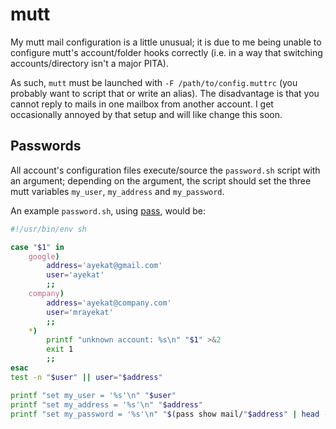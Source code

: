 mutt
====

My mutt mail configuration is a little unusual; it is due to me being unable to
configure mutt's account/folder hooks correctly (i.e. in a way that switching
accounts/directory isn't a major PITA).

As such, `mutt` must be launched with `-F /path/to/config.muttrc` (you probably
want to script that or write an alias). The disadvantage is that you cannot
reply to mails in one mailbox from another account. I get occasionally annoyed
by that setup and will like change this soon.


Passwords
---------

All account's configuration files execute/source the `password.sh` script with
an argument; depending on the argument, the script should set the three mutt
variables `my_user`, `my_address` and `my_password`.

An example `password.sh`, using [pass](https://www.passworstore.org/), would be:

```sh
#!/usr/bin/env sh

case "$1" in
	google)
		address='ayekat@gmail.com'
		user='ayekat'
		;;
	company)
		address='ayekat@company.com'
		user='mrayekat'
		;;
	*)
		printf "unknown account: %s\n" "$1" >&2
		exit 1
		;;
esac
test -n "$user" || user="$address"

printf "set my_user = '%s'\n" "$user"
printf "set my_address = '%s'\n" "$address"
printf "set my_password = '%s'\n" "$(pass show mail/"$address" | head -n 1)"
```
